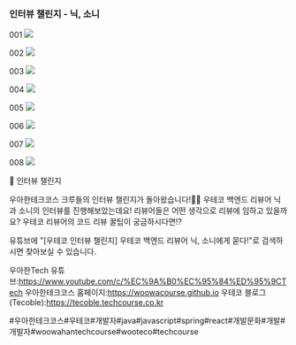 ### 인터뷰 챌린지 - 닉, 소니

001
![](001.png)

002
![](002.png)

003
![](003.png)

004
![](004.png)

005
![](005.png)

006
![](006.png)

007
![](007.png)

008
![](008.png)

📮 인터뷰 챌린지

우아한테크코스 크루들의 인터뷰 챌린지가 돌아왔습니다!👏👏
우테코 백엔드 리뷰어 닉과 소니의 인터뷰를 진행해보았는데요! 리뷰어들은 어떤 생각으로 리뷰에 임하고 있을까요?
우테코 리뷰어의 코드 리뷰 꿀팁이 궁금하시다면!?

유튜브에 "[우테코 인터뷰 챌린지] 우테코 백엔드 리뷰어 닉, 소니에게 묻다!"로 검색하시면 찾아보실 수 있습니다.

우아한Tech 유튜브:https://www.youtube.com/c/%EC%9A%B0%EC%95%84%ED%95%9CTech
우아한테크코스 홈페이지:https://woowacourse.github.io
우테코 블로그(Tecoble):https://tecoble.techcourse.co.kr

#우아한테크코스#우테코#개발자#java#javascript#spring#react#개발문화#개발#개발자#woowahantechcourse#wooteco#techcourse
